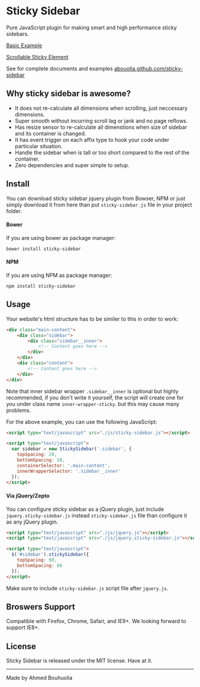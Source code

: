 # Sticky Sidebar 

Pure JavaScript plugin for making smart and high performance sticky sidebars.

[Basic Example](https://abouolia.github.io/sticky-sidebar/examples/basic.html)

[Scrollable Sticky Element](https://abouolia.github.io/sticky-sidebar/examples/scrollable-element.html)

See for complete documents and examples [abouolia.github.com/sticky-sidebar](http://abouolia.github.com/sticky-sidebar)

## Why sticky sidebar is awesome? 

* It does not re-calculate all dimensions when scrolling, just neccessary dimensions.
* Super smooth without incurring scroll lag or jank and no page reflows.
* Has resize sensor to re-calculate all dimenstions when size of sidebar and its container is changed.
* It has event trigger on each affix type to hook your code under particular situation.
* Handle the sidebar when is tall or too short compared to the rest of the container.
* Zero dependencies and super simple to setup.

## Install

You can download sticky sidebar jquery plugin from Bowser, NPM or just simply download it from here than put ``sticky-sidebar.js`` file in your project folder.

#### Bower 

If you are using bower as package manager:

````
bower install sticky-sidebar
````

#### NPM 

If you are using NPM as package manager: 

````
npm install sticky-sidebar
````

## Usage

Your website's html structure has to be similer to this in order to work:

````html
<div class="main-content">
    <div class="sidebar">
        <div class="sidebar__inner">
            <!-- Content goes here -->
        </div>
    </div>
    <div class="content">
        <!-- Content goes here -->
    </div>
</div>
````

Note that inner sidebar wrapper ``.sidebar__inner`` is optional but highly recommended, if you don't write it yourself, the script will create one for you under class name ``inner-wrapper-sticky``. but this may cause many problems.

For the above example, you can use the following JavaScript:

````html
<script type="text/javascript" src="./js/sticky-sidebar.js"></script>

<script type="text/javascript">
  var sidebar = new StickySidebar('.sidebar', {
    topSpacing: 20,
    bottomSpacing: 20,
    containerSelector: '.main-content',
    innerWrapperSelector: '.sidebar__inner'
  });
</script>
````

#### Via jQuery/Zepto

You can configure sticky sidebar as a jQuery plugin, just include ``jquery.sticky-sidebar.js`` instead ``sticky-sidebar.js`` file than configure it as any jQuery plugin.

````html
<script type="text/javascript" src="./js/jquery.js"></script>
<script type="text/javascript" src="./js/jquery.sticky-sidebar.js"></script>

<script type="text/javascript">
  $('#sidebar').stickySidebar({
    topSpacing: 60,
    bottomSpacing: 60
  });
</script>
````

Make sure to include ``sticky-sidebar.js`` script file after ``jquery.js``.

## Broswers Support

Compatible with Firefox, Chrome, Safari, and IE9+. We looking forward to support IE8+.

## License 

Sticky Sidebar is released under the MIT license. Have at it.

-------

Made by Ahmed Bouhuolia
